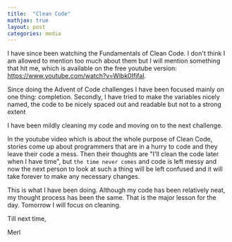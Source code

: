 ```yaml
---
title:  "Clean Code"
mathjax: true
layout: post
categories: media
---
```


I have since been watching the Fundamentals of Clean Code. I don't think I am allowed to mention too much about them but I will mention something that hit me, which is available on the  free youtube version: https://www.youtube.com/watch?v=Wibk0IfjfaI.


Since doing the Advent of Code challenges I have been focused mainly on one thing: completion. Secondly, I have tried to make the variables nicely named, the code to be nicely spaced out and readable but not to a strong extent

I have been mildly cleaning my code and moving on to the next challenge.  

In the youtube video which is about the whole purpose of Clean Code, stories come up about programmers that are in a hurry to code and they leave their code a mess. Then their thoughts are "I'll clean the code later when I have time", but `the time never comes` and code is left messy and now the next person to look at such a thing will be left confused and it will take forever to make any necessary changes.

This is what I have been doing. Although my code has been relatively neat, my thought process has been the same. That is the major lesson for the day. Tomorrow I will focus on cleaning.

Till next time,

Merl
